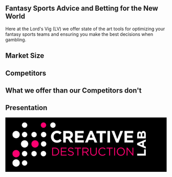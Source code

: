 ## Fantasy Sports Advice and Betting for the New World

Here at the Lord's Vig (LV) we offer state of the art tools for optimizing your fantasy sports teams and ensuring you make the best decisions when gambling. 

## Market Size



## Competitors



## What we offer than our Competitors don't


## Presentation




![cdl](img/cdl.jpg)
